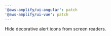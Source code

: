 ```yaml
---
'@aws-amplify/ui-angular': patch
'@aws-amplify/ui-vue': patch
---
```


Hide decorative alert icons from screen readers.
